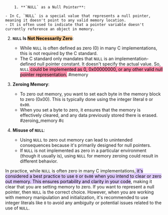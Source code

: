 		1. **`NULL` as a Null Pointer**:
    
    - In C, `NULL` is a special value that represents a null pointer, meaning it doesn't point to any valid memory location.
    - It is often used to indicate that a pointer variable doesn't currently reference an object in memory.
2. **`NULL` Is <mark style="background: #FFB86CA6;">Not Necessarily Zero</mark>**:
    
    - While `NULL` is often defined as zero (0) in many C implementations, this is not required by the C standard.
    - The C standard only mandates that `NULL` is an implementation-defined null pointer constant. It doesn't specify the actual value. So, `NULL`<mark style="background: #FF5582A6;"> could be implemented as 0, 0x00000000, or any other valid null pointer representation.</mark> #memory  
3. **Zeroing Memory**:
    
    - To zero out memory, you want to set each byte in the memory block to zero (0x00). This is typically done using the integer literal `0` or `0x00`.
    - When you set a byte to zero, it ensures that the memory is effectively cleared, and any data previously stored there is erased. #zeroing_memory #c
4. **Misuse of `NULL`**:
    
    - Using `NULL` to zero out memory can lead to unintended consequences because it's primarily designed for null pointers.
    - If `NULL` is not implemented as zero in a particular environment (though it usually is), using `NULL` for memory zeroing could result in different behavior.

In practice, while `NULL` is often zero in many C implementations,<mark style="background: #D2B3FFA6;"> it's considered a best practice to use `0` or `0x00` when you intend to clear or zero out memory. This ensures portability and clarity in your code</mark>, making it clear that you are setting memory to zero. If you want to represent a null pointer, then `NULL` is the correct choice. However, when you are working with memory manipulation and initialization, it's recommended to use integer literals like `0` to avoid any ambiguity or potential issues related to the use of `NULL`.


